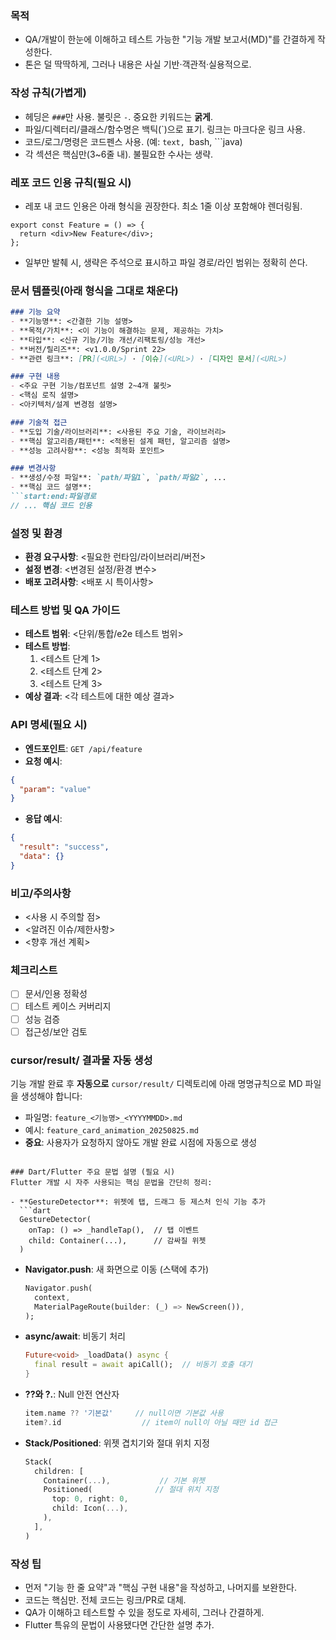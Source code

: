 ### 목적
- QA/개발이 한눈에 이해하고 테스트 가능한 "기능 개발 보고서(MD)"를 간결하게 작성한다.
- 톤은 덜 딱딱하게, 그러나 내용은 사실 기반·객관적·실용적으로.

### 작성 규칙(가볍게)
- 헤딩은 `###`만 사용. 불릿은 `-`. 중요한 키워드는 **굵게**.
- 파일/디렉터리/클래스/함수명은 백틱(`)으로 표기. 링크는 마크다운 링크 사용.
- 코드/로그/명령은 코드펜스 사용. (예: ```text, ```bash, ```java)
- 각 섹션은 핵심만(3~6줄 내). 불필요한 수사는 생략.

### 레포 코드 인용 규칙(필요 시)
- 레포 내 코드 인용은 아래 형식을 권장한다. 최소 1줄 이상 포함해야 렌더링됨.

```12:14:app/components/Feature.tsx
export const Feature = () => {
  return <div>New Feature</div>;
};
```

- 일부만 발췌 시, 생략은 주석으로 표시하고 파일 경로/라인 범위는 정확히 쓴다.

### 문서 템플릿(아래 형식을 그대로 채운다)

```markdown
### 기능 요약
- **기능명**: <간결한 기능 설명>
- **목적/가치**: <이 기능이 해결하는 문제, 제공하는 가치>
- **타입**: <신규 기능/기능 개선/리팩토링/성능 개선>
- **버전/릴리즈**: <v1.0.0/Sprint 22>
- **관련 링크**: [PR](<URL>) · [이슈](<URL>) · [디자인 문서](<URL>)

### 구현 내용
- <주요 구현 기능/컴포넌트 설명 2~4개 불릿>
- <핵심 로직 설명>
- <아키텍처/설계 변경점 설명>

### 기술적 접근
- **도입 기술/라이브러리**: <사용된 주요 기술, 라이브러리>
- **핵심 알고리즘/패턴**: <적용된 설계 패턴, 알고리즘 설명>
- **성능 고려사항**: <성능 최적화 포인트>

### 변경사항
- **생성/수정 파일**: `path/파일1`, `path/파일2`, ...
- **핵심 코드 설명**:
```start:end:파일경로
// ... 핵심 코드 인용
```

### 설정 및 환경
- **환경 요구사항**: <필요한 런타임/라이브러리/버전>
- **설정 변경**: <변경된 설정/환경 변수>
- **배포 고려사항**: <배포 시 특이사항>

### 테스트 방법 및 QA 가이드
- **테스트 범위**: <단위/통합/e2e 테스트 범위>
- **테스트 방법**:
  1. <테스트 단계 1>
  2. <테스트 단계 2>
  3. <테스트 단계 3>
- **예상 결과**: <각 테스트에 대한 예상 결과>

### API 명세(필요 시)
- **엔드포인트**: `GET /api/feature`
- **요청 예시**:
```json
{
  "param": "value"
}
```
- **응답 예시**:
```json
{
  "result": "success",
  "data": {}
}
```

### 비고/주의사항
- <사용 시 주의할 점>
- <알려진 이슈/제한사항>
- <향후 개선 계획>

### 체크리스트
- [ ] 문서/인용 정확성
- [ ] 테스트 케이스 커버리지
- [ ] 성능 검증
- [ ] 접근성/보안 검토

### cursor/result/ 결과물 자동 생성
기능 개발 완료 후 **자동으로** `cursor/result/` 디렉토리에 아래 명명규칙으로 MD 파일을 생성해야 합니다:
- 파일명: `feature_<기능명>_<YYYYMMDD>.md`
- 예시: `feature_card_animation_20250825.md`
- **중요**: 사용자가 요청하지 않아도 개발 완료 시점에 자동으로 생성
```

### Dart/Flutter 주요 문법 설명 (필요 시)
Flutter 개발 시 자주 사용되는 핵심 문법을 간단히 정리:

- **GestureDetector**: 위젯에 탭, 드래그 등 제스처 인식 기능 추가
  ```dart
  GestureDetector(
    onTap: () => _handleTap(),  // 탭 이벤트
    child: Container(...),      // 감싸질 위젯
  )
  ```

- **Navigator.push**: 새 화면으로 이동 (스택에 추가)
  ```dart
  Navigator.push(
    context,
    MaterialPageRoute(builder: (_) => NewScreen()),
  );
  ```

- **async/await**: 비동기 처리
  ```dart
  Future<void> _loadData() async {
    final result = await apiCall();  // 비동기 호출 대기
  }
  ```

- **??와 ?.**: Null 안전 연산자
  ```dart
  item.name ?? '기본값'     // null이면 기본값 사용
  item?.id                  // item이 null이 아닐 때만 id 접근
  ```

- **Stack/Positioned**: 위젯 겹치기와 절대 위치 지정
  ```dart
  Stack(
    children: [
      Container(...),           // 기본 위젯
      Positioned(              // 절대 위치 지정
        top: 0, right: 0,
        child: Icon(...),
      ),
    ],
  )
  ```

### 작성 팁
- 먼저 "기능 한 줄 요약"과 "핵심 구현 내용"을 작성하고, 나머지를 보완한다.
- 코드는 핵심만. 전체 코드는 링크/PR로 대체.
- QA가 이해하고 테스트할 수 있을 정도로 자세히, 그러나 간결하게.
- Flutter 특유의 문법이 사용됐다면 간단한 설명 추가.

